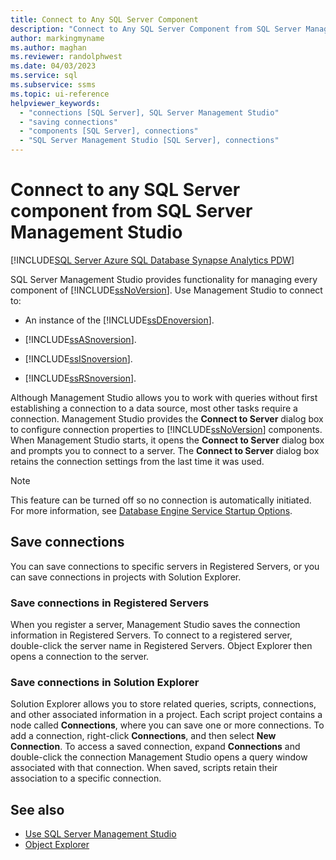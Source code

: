 ```yaml
---
title: Connect to Any SQL Server Component
description: "Connect to Any SQL Server Component from SQL Server Management Studio"
author: markingmyname
ms.author: maghan
ms.reviewer: randolphwest
ms.date: 04/03/2023
ms.service: sql
ms.subservice: ssms
ms.topic: ui-reference
helpviewer_keywords:
  - "connections [SQL Server], SQL Server Management Studio"
  - "saving connections"
  - "components [SQL Server], connections"
  - "SQL Server Management Studio [SQL Server], connections"
---
```

# Connect to any SQL Server component from SQL Server Management Studio

[!INCLUDE[SQL Server Azure SQL Database Synapse Analytics PDW](../../includes/applies-to-version/sql-asdb-asdbmi-asa-pdw.md)]

SQL Server Management Studio provides functionality for managing every component of [!INCLUDE[ssNoVersion](../../includes/ssnoversion-md.md)]. Use Management Studio to connect to:

- An instance of the [!INCLUDE[ssDEnoversion](../../includes/ssdenoversion-md.md)].

- [!INCLUDE[ssASnoversion](../../includes/ssasnoversion-md.md)].

- [!INCLUDE[ssISnoversion](../../includes/ssisnoversion-md.md)].

- [!INCLUDE[ssRSnoversion](../../includes/ssrsnoversion-md.md)].

Although Management Studio allows you to work with queries without first establishing a connection to a data source, most other tasks require a connection. Management Studio provides the **Connect to Server** dialog box to configure connection properties to [!INCLUDE[ssNoVersion](../../includes/ssnoversion-md.md)] components. When Management Studio starts, it opens the **Connect to Server** dialog box and prompts you to connect to a server. The **Connect to Server** dialog box retains the connection settings from the last time it was used.

> [!NOTE]  
> This feature can be turned off so no connection is automatically initiated. For more information, see [Database Engine Service Startup Options](../../database-engine/configure-windows/database-engine-service-startup-options.md).

## Save connections

You can save connections to specific servers in Registered Servers, or you can save connections in projects with Solution Explorer.

### Save connections in Registered Servers

When you register a server, Management Studio saves the connection information in Registered Servers. To connect to a registered server, double-click the server name in Registered Servers. Object Explorer then opens a connection to the server.

### Save connections in Solution Explorer

Solution Explorer allows you to store related queries, scripts, connections, and other associated information in a project. Each script project contains a node called **Connections**, where you can save one or more connections. To add a connection, right-click **Connections**, and then select **New Connection**. To access a saved connection, expand **Connections** and double-click the connection Management Studio opens a query window associated with that connection. When saved, scripts retain their association to a specific connection.

## See also

- [Use SQL Server Management Studio](../sql-server-management-studio-ssms.md)
- [Object Explorer](../../ssms/object/object-explorer.md)
